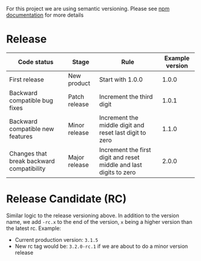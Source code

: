 For this project we are using semantic versioning. Please see [npm documentation](https://docs.npmjs.com/about-semantic-versioning) for more details

# Release
| Code status | Stage | Rule | Example version |
|--|--|--|--|
|First release | New product|Start with 1.0.0| 1.0.0|
|Backward compatible bug fixes|Patch release|Increment the third digit|1.0.1|
|Backward compatible new features|Minor release|Increment the middle digit and reset last digit to zero|1.1.0|
|Changes that break backward compatibility|Major release|Increment the first digit and reset middle and last digits to zero|2.0.0|

# Release Candidate (RC)

Similar logic to the release versioning above. In addition to the version name, we add `-rc.x` to the end of the version, `x` being a higher version than the latest rc. Example:

- Current production version: `3.1.5`
- New rc tag would be: `3.2.0-rc.1` if we are about to do a minor version release 